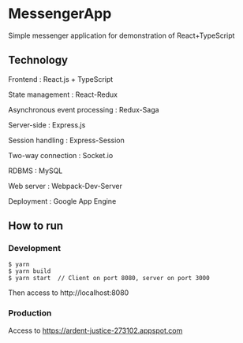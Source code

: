 # MessengerApp
Simple messenger application for demonstration of React+TypeScript

## Technology
Frontend : React.js + TypeScript

State management : React-Redux

Asynchronous event processing : Redux-Saga

Server-side : Express.js

Session handling : Express-Session

Two-way connection : Socket.io

RDBMS : MySQL

Web server : Webpack-Dev-Server

Deployment : Google App Engine

## How to run
### Development
~~~
$ yarn 
$ yarn build
$ yarn start  // Client on port 8080, server on port 3000
~~~
Then access to http://localhost:8080

### Production
Access to https://ardent-justice-273102.appspot.com